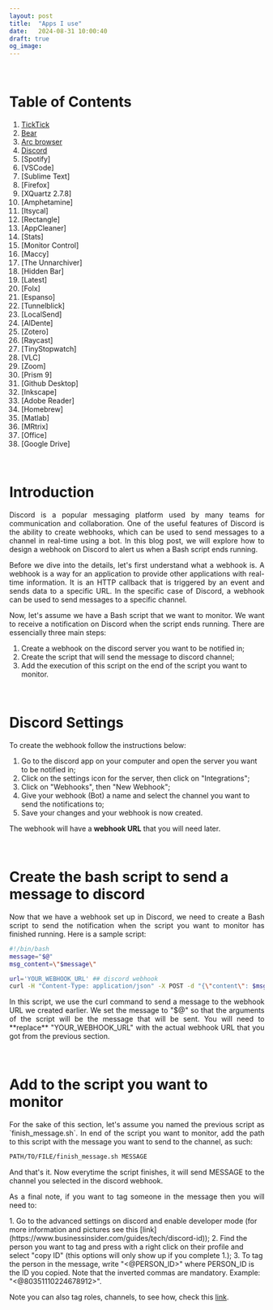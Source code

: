 ```yaml
---
layout: post
title:  "Apps I use"
date:   2024-08-31 10:00:40
draft: true
og_image: 
---
```


<!--
<img src="{{ "/assets/img/content/webhook_discord.png" | absolute_url }}" class="post-pic"/>
-->

<br />


# Table of Contents
1. [TickTick](#introduction)
2. [Bear](#discord-settings)
3. [Arc browser](#create-the-bash-script-to-send-a-message-to-discord)
4. [Discord](#add-to-the-script-you-want-to-monitor)
5. [Spotify]
5. [VSCode]
5. [Sublime Text]
5. [Firefox]
5. [XQuartz 2.7.8]
5. [Amphetamine]
5. [Itsycal]
5. [Rectangle]
5. [AppCleaner]
5. [Stats]
5. [Monitor Control]
5. [Maccy]
5. [The Unnarchiver]
5. [Hidden Bar]
5. [Latest]
5. [Folx]
5. [Espanso]
5. [Tunnelblick]
5. [LocalSend]
5. [AlDente]
5. [Zotero]
5. [Raycast]
5. [TinyStopwatch]
5. [VLC]
5. [Zoom]
5. [Prism 9]
5. [Github Desktop]
5. [Inkscape]
5. [Adobe Reader]
5. [Homebrew]
5. [Matlab]
5. [MRtrix]
5. [Office]
5. [Google Drive]




<br />

# Introduction

<p align="justify">Discord is a popular messaging platform used by many teams for communication and collaboration. One of the useful features of Discord is the ability to create webhooks, which can be used to send messages to a channel in real-time using a bot. In this blog post, we will explore how to design a webhook on Discord to alert us when a Bash script ends running.
</p>


<p align="justify">Before we dive into the details, let's first understand what a webhook is. A webhook is a way for an application to provide other applications with real-time information. It is an HTTP callback that is triggered by an event and sends data to a specific URL. In the specific case of Discord, a webhook can be used to send messages to a specific channel.
</p>


<p align="justify">Now, let's assume we have a Bash script that we want to monitor. We want to receive a notification on Discord when the script ends running. There are essencially three main steps:
</p>

1. Create a webhook on the discord server you want to be notified in;
2. Create the script that will send the message to discord channel;
3. Add the execution of this script on the end of the script you want to monitor.

<br />

# Discord Settings
To create the webhook follow the instructions below:

1. Go to the discord app on your computer and open the server you want to be notified in;
2. Click on the settings icon for the server, then click on "Integrations";
3. Click on "Webhooks", then "New Webhook";
4. Give your webhook (Bot) a name and select the channel you want to send the notifications to;
5. Save your changes and your webhook is now created.

The webhook will have a **webhook URL** that you will need later.

<br />

# Create the bash script to send a message to discord
<p align="justify">Now that we have a webhook set up in Discord, we need to create a Bash script to send the notification when the script you want to monitor has finished running. Here is a sample script:
</p>

```bash
#!/bin/bash
message="$@"
msg_content=\"$message\"

url='YOUR_WEBHOOK_URL' ## discord webhook
curl -H "Content-Type: application/json" -X POST -d "{\"content\": $msg_content}" $url
```

<p align="justify">In this script, we use the curl command to send a message to the webhook URL we created earlier. We set the message to "$@" so that the arguments of the script will be the message that will be sent.
You will need to **replace** "YOUR_WEBHOOK_URL" with the actual webhook URL that you got from the previous section.
</p>
<br />


# Add to the script you want to monitor

<p align="justify">For the sake of this section, let's assume you named the previous script as `finish_message.sh`. 
In end of the script you want to monitor, add the path to this script with the message you want to send to the channel, as such:
</p>

```bash
PATH/TO/FILE/finish_message.sh MESSAGE
```

<p align="justify">And that's it. Now everytime the script finishes, it will send MESSAGE to the channel you selected in the discord webhook.
</p>

<p align="justify">As a final note, if you want to tag someone in the message then you will need to:
</p>
1. Go to the advanced settings on discord and enable developer mode (for more information and pictures see this [link](https://www.businessinsider.com/guides/tech/discord-id));
2. Find the person you want to tag and press with a right click on their profile and select "copy ID" (this options will only show up if you complete 1.);
3. To tag the person in the message, write "<@PERSON_ID>" where PERSON_ID is the ID you copied. Note that the inverted commas are mandatory. Example: "<@80351110224678912>". 

<p align="justify">Note you can also tag roles, channels, to see how, check this <a href="https://discord.com/developers/docs/reference#message-formatting-formats">link</a>.
</p>